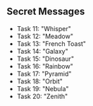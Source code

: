 <!-- ## Secret Errors

* Task 1:
* Task 2:
* Task 3:
* Task 4:
* Task 5:
* Task 6:
* Task 7:
* Task 8:
* Task 9:
* Task 10: -->

## Secret Messages

* Task 11: "Whisper"
* Task 12: "Meadow"
* Task 13: "French Toast"
* Task 14: "Galaxy"
* Task 15: "Dinosaur"
* Task 16: "Rainbow"
* Task 17: "Pyramid" 
* Task 18: "Orbit"
* Task 19: "Nebula"
* Task 20: "Zenith"